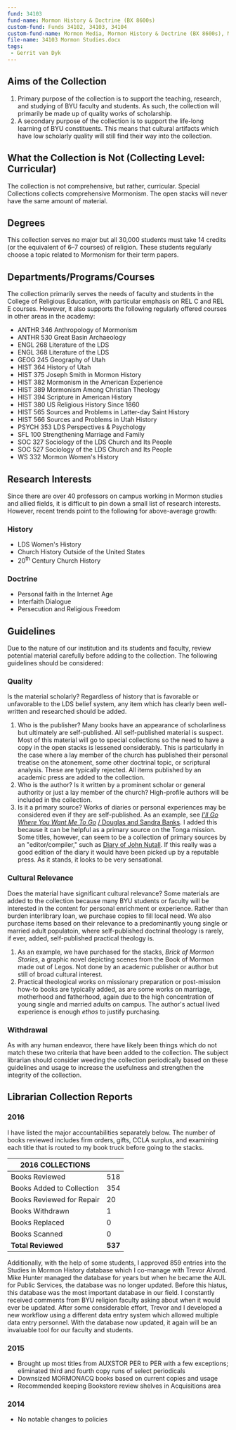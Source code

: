 ```yaml
---
fund: 34103
fund-name: Mormon History & Doctrine (BX 8600s)
custom-fund: Funds 34102, 34103, 34104
custom-fund-name: Mormon Media, Mormon History & Doctrine (BX 8600s), Mormon Media (Spoken Word)
file-name: 34103 Mormon Studies.docx
tags:
 - Gerrit van Dyk
---
```

## Aims of the Collection

1. Primary purpose of the collection is to support the teaching, research, and studying of BYU faculty and students. As such, the collection will primarily be made up of quality works of scholarship.
2. A secondary purpose of the collection is to support the life-long learning of BYU constituents. This means that cultural artifacts which have low scholarly quality will still find their way into the collection.

## What the Collection is Not (Collecting Level: Curricular)

The collection is not comprehensive, but rather, curricular. Special Collections collects comprehensive Mormonism. The open stacks will never have the same amount of material.

## Degrees

This collection serves no major but all 30,000 students must take 14 credits (or the equivalent of 6&ndash;7 courses) of religion. These students regularly choose a topic related to Mormonism for their term papers.

## Departments/<wbr>Programs/<wbr>Courses

The collection primarily serves the needs of faculty and students in the College of Religious Education, with particular emphasis on REL C and REL E courses. However, it also supports the following regularly offered courses in other areas in the academy:

- ANTHR 346 Anthropology of Mormonism
- ANTHR 530 Great Basin Archaeology
- ENGL 268 Literature of the LDS
- ENGL 368 Literature of the LDS
- GEOG 245 Geography of Utah
- HIST 364 History of Utah
- HIST 375 Joseph Smith in Mormon History
- HIST 382 Mormonism in the American Experience
- HIST 389 Mormonism Among Christian Theology
- HIST 394 Scripture in American History
- HIST 380 US Religious History Since 1860
- HIST 565 Sources and Problems in Latter-day Saint History
- HIST 566 Sources and Problems in Utah History
- PSYCH 353 LDS Perspectives & Psychology
- SFL 100 Strengthening Marriage and Family
- SOC 327 Sociology of the LDS Church and Its People
- SOC 527 Sociology of the LDS Church and Its People
- WS 332 Mormon Women's History

## Research Interests

Since there are over 40 professors on campus working in Mormon studies and allied fields, it is difficult to pin down a small list of research interests. However, recent trends point to the following for above-average growth:

### History

- LDS Women's History
- Church History Outside of the United States
- 20<sup>th</sup> Century Church History

### Doctrine

- Personal faith in the Internet Age
- Interfaith Dialogue
- Persecution and Religious Freedom

## Guidelines

Due to the nature of our institution and its students and faculty, review potential material carefully before adding to the collection. The following guidelines should be considered:

### Quality

Is the material scholarly? Regardless of history that is favorable or unfavorable to the LDS belief system, any item which has clearly been well-written and researched should be added.

1. Who is the publisher? Many books have an appearance of scholarliness but ultimately are self-published. All self-published material is suspect. Most of this material will go to special collections so the need to have a copy in the open stacks is lessened considerably. This is particularly in the case where a lay member of the church has published their personal treatise on the atonement, some other doctrinal topic, or scriptural analysis. These are typically rejected. All items published by an academic press are added to the collection.
2. Who is the author? Is it written by a prominent scholar or general authority or just a lay member of the church? High-profile authors will be included in the collection.
3. Is it a primary source? Works of diaries or personal experiences may be considered even if they are self-published. As an example, see [_I'll Go Where You Want Me To Go_](http://www.amazon.com/Ill-Go-Where-You-Want/dp/1492183962/ref=sr_1_578_title_0_main?s=books&ie=UTF8&qid=1399585589&sr=1-578&keywords=mormon) [/ Douglas and Sandra Banks](http://www.amazon.com/Ill-Go-Where-You-Want/dp/1492183962/ref=sr_1_578_title_0_main?s=books&ie=UTF8&qid=1399585589&sr=1-578&keywords=mormon). I added this because it can be helpful as a primary source on the Tonga mission. Some titles, however, can seem to be a collection of primary sources by an "editor/compiler," such as [Diary of John Nutall](http://www.amazon.com/Diary-John-Nuttall-Secretary-References/dp/1492886971/ref=sr_1_559_title_1_pap?s=books&ie=UTF8&qid=1399586561&sr=1-559&keywords=mormon). If this really was a good edition of the diary it would have been picked up by a reputable press. As it stands, it looks to be very sensational.

### Cultural Relevance

Does the material have significant cultural relevance? Some materials are added to the collection because many BYU students or faculty will be interested in the content for personal enrichment or experience. Rather than burden interlibrary loan, we purchase copies to fill local need. We also purchase items based on their relevance to a predominantly young single or married adult populatoin, where self-published doctrinal theology is rarely, if ever, added, self-published practical theology is.

1. As an example, we have purchased for the stacks, _Brick of Mormon Stories_, a graphic novel depicting scenes from the Book of Mormon made out of Legos. Not done by an academic publisher or author but still of broad cultural interest.
2. Practical theological works on missionary preparation or post-mission how-to books are typically added, as are some works on marriage, motherhood and fatherhood, again due to the high concentration of young single and married adults on campus. The author's actual lived experience is enough _ethos_ to justify purchasing.

### Withdrawal

As with any human endeavor, there have likely been things which do not match these two criteria that have been added to the collection. The subject librarian should consider weeding the collection periodically based on these guidelines and usage to increase the usefulness and strengthen the integrity of the collection.

## Librarian Collection Reports

### 2016
I have listed the major accountabilities separately below. The number of books reviewed includes firm orders, gifts, CCLA surplus, and examining each title that is routed to my book truck before going to the stacks.
 
| 2016 COLLECTIONS         |         |
|--------------------------|---------|
|Books Reviewed            | 518     |
|Books Added to Collection | 354     |
|Books Reviewed for Repair | 20      |
|Books Withdrawn           | 1       |
|Books Replaced            | 0       |
|Books Scanned             | 0       |
|**Total Reviewed**        | **537** |
 
Additionally, with the help of some students, I approved 859 entries into the Studies in Mormon History database which I co-manage with Trevor Alvord. Mike Hunter managed the database for years but when he became the AUL for Public Services, the database was no longer updated. Before this hiatus, this database was the most important database in our field. I constantly received comments from BYU religion faculty asking about when it would ever be updated. After some considerable effort, Trevor and I developed a new workflow using a different data entry system which allowed multiple data entry personnel. With the database now updated, it again will be an invaluable tool for our faculty and students.

### 2015

- Brought up most titles from AUXSTOR PER to PER with a few exceptions; eliminated third and fourth copy runs of select periodicals
- Downsized MORMONACQ books based on current copies and usage
- Recommended keeping Bookstore review shelves in Acquisitions area

### 2014

- No notable changes to policies
